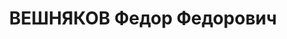 ---
title: ВЕШНЯКОВ Федор Федорович
description: 'Род. в 1886, Удмуртия, Можгинский р-н, д. Табани, русский, обр.: специальное.
  Арт. отдел штаба КВО, инспектор.

  Арестован 10.09.1937. Приговор: 19.11.1937 – ВМН. Расстрелян 20.11.1937.

  Реабилитирован 22.10.1957'
---